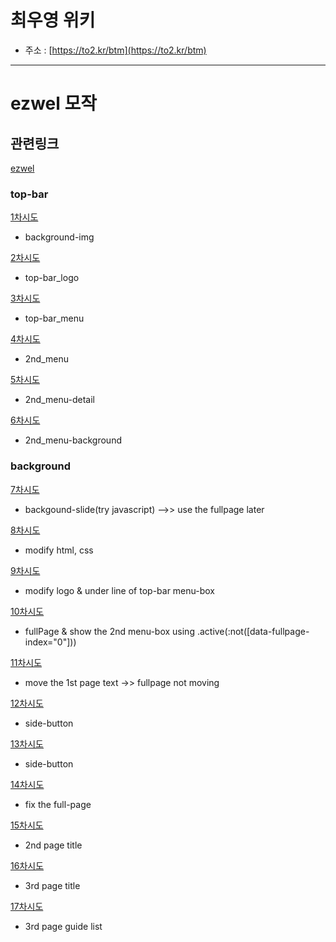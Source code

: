 # 최우영 위키
- 주소 : [https://to2.kr/btm](https://to2.kr/btm)

---

# ezwel 모작

## 관련링크
[ezwel](http://www.ezwel.com/renew/main.ez)

### top-bar
[1차시도](https://codepen.io/woooyoung/pen/ExPejOB)
- background-img

[2차시도](https://codepen.io/woooyoung/pen/zYrJGXg)
- top-bar_logo

[3차시도](https://codepen.io/woooyoung/pen/GRoXpry)
- top-bar_menu

[4차시도](https://codepen.io/woooyoung/pen/KKVGaEL)
- 2nd_menu

[5차시도](https://codepen.io/woooyoung/pen/GRoYmNR)
- 2nd_menu-detail

[6차시도](https://codepen.io/woooyoung/pen/qBbGjMo)
- 2nd_menu-background

### background
[7차시도](https://codepen.io/woooyoung/pen/jOWjzMR)
- backgound-slide(try javascript) -->> use the fullpage later

[8차시도](https://codepen.io/woooyoung/pen/ExKYMZB)
- modify html, css

[9차시도](https://codepen.io/woooyoung/pen/QWNwaxP)
- modify logo & under line of top-bar menu-box

[10차시도](https://codepen.io/woooyoung/pen/gOrbvPZ)
- fullPage & show the 2nd menu-box using .active(:not([data-fullpage-index="0"]))

[11차시도](https://codepen.io/woooyoung/pen/poyjyYy)
- move the 1st page text ->> fullpage not moving

[12차시도](https://codepen.io/woooyoung/pen/QWNypyg)
- side-button

[13차시도](https://codepen.io/woooyoung/pen/wvGMJzg)
- side-button

[14차시도](https://codepen.io/woooyoung/pen/JjXGWNq)
- fix the full-page

[15차시도](https://codepen.io/woooyoung/pen/WNwrpVy)
- 2nd page title

[16차시도](https://codepen.io/woooyoung/pen/oNxbWjz)
- 3rd page title

[17차시도](https://codepen.io/woooyoung/pen/gOrPWmv)
- 3rd page guide list